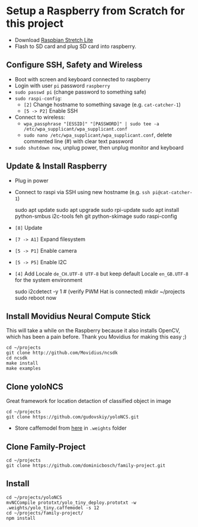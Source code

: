 Setup a Raspberry from Scratch for this project
===============================================

- Download [Raspbian Stretch Lite](https://www.raspberrypi.org/downloads/raspbian/)
- Flash to SD card and plug SD card into raspberry.


Configure SSH, Safety and Wireless
----------------------------------

- Boot with screen and keyboard connected to raspberry
- Login with user `pi` password `raspberry`
- `sudo passwd pi` (change password to something safe)
- `sudo raspi-config`:
	- `[2]` Change hostname to something savage (e.g. `cat-catcher-1`)
	- `[5 -> P2]` Enable SSH
- Connect to wireless:
	- `wpa_passphrase "[ESSID]" "[PASSWORD]" | sudo tee -a /etc/wpa_supplicant/wpa_supplicant.conf`
	- `sudo nano /etc/wpa_supplicant/wpa_supplicant.conf`, delete commented line (#) with clear text password
- `sudo shutdown now`, unplug power, then unplug monitor and keyboard


Update & Install Raspberry
-------------------------- 

- Plug in power
- Connect to raspi via SSH using new hostname (e.g. `ssh pi@cat-catcher-1`)


	sudo apt update
	sudo apt upgrade
	sudo rpi-update
	sudo apt install python-smbus i2c-tools feh git python-skimage
	sudo raspi-config

- `[8]` Update
- `[7 -> A1]` Expand filesystem
- `[5 -> P1]` Enable camera
- `[5 -> P5]` Enable I2C
- `[4]` Add Locale `de_CH.UTF-8 UTF-8` but keep default Locale `en_GB.UTF-8` for the system environment


	sudo i2cdetect -y 1 # (verify PWM Hat is connected)
	mkdir ~/projects
	sudo reboot now


Install Movidius Neural Compute Stick
-------------------------------------

This will take a while on the Raspberry because it also installs OpenCV, which has been a pain before. Thank you Movidius for making this easy ;)


	cd ~/projects
	git clone http://github.com/Movidius/ncsdk
	cd ncsdk
	make install
	make examples


Clone yoloNCS
-------------

Great framework for location detaction of classified object in image

	cd ~/projects
	git clone https://github.com/gudovskiy/yoloNCS.git

- Store caffemodel from [here](https://drive.google.com/file/d/0Bzy9LxvTYIgKNFEzOEdaZ3U0Nms/view?usp=sharing) in `.weights` folder


Clone Family-Project
--------------------


	cd ~/projects
	git clone https://github.com/dominicbosch/family-project.git


Install
-------


	cd ~/projects/yoloNCS
	mvNCCompile prototxt/yolo_tiny_deploy.prototxt -w .weights/yolo_tiny.caffemodel -s 12
	cd ~/projects/family-project/
	npm install

